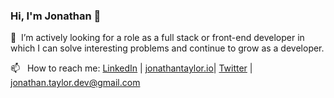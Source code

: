 ### Hi, I'm Jonathan 👋

🔭 &nbsp;I’m actively looking for a role as a full stack or front-end developer in which I can solve interesting problems and continue to grow as a developer.

📫 &nbsp;&nbsp;How to reach me: [LinkedIn](https://www.linkedin.com/in/jonathan-craig-taylor/) | [jonathantaylor.io](https://jonathantaylor.io])| [Twitter](https://twitter.com/jonyonson) | [jonathan.taylor.dev@gmail.com](jonathan.taylor.dev@gmail.com)

<!--
**jonyonson/jonyonson** is a ✨ _special_ ✨ repository because its `README.md` (this file) appears on your GitHub profile.

Here are some ideas to get you started:

- 🔭 I’m currently working on ...
- 🌱 I’m currently learning ...
- 👯 I’m looking to collaborate on ...
- 🤔 I’m looking for help with ...
- 💬 Ask me about ...
- 📫 How to reach me: ...
- 😄 Pronouns: ...
- ⚡ Fun fact: ...
-->
